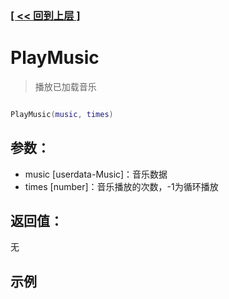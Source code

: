 ### [[ << 回到上层 ]](README.md)

# PlayMusic

> 播放已加载音乐

```lua

PlayMusic(music, times)

```

## 参数：

+ music [userdata-Music]：音乐数据
+ times [number]：音乐播放的次数，-1为循环播放

## 返回值：

无

## 示例

```lua

```
